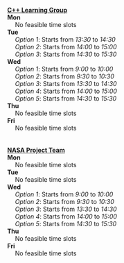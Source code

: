 <ins>**C++ Learning Group**</ins> <br />**Mon** <br />&emsp; No feasible time slots <br />**Tue** <br />&emsp; *Option 1*: Starts from *13:30* to *14:30* <br />&emsp; *Option 2*: Starts from *14:00* to *15:00* <br />&emsp; *Option 3*: Starts from *14:30* to *15:30* <br />**Wed** <br />&emsp; *Option 1*: Starts from *9:00* to *10:00* <br />&emsp; *Option 2*: Starts from *9:30* to *10:30* <br />&emsp; *Option 3*: Starts from *13:30* to *14:30* <br />&emsp; *Option 4*: Starts from *14:00* to *15:00* <br />&emsp; *Option 5*: Starts from *14:30* to *15:30* <br />**Thu** <br />&emsp; No feasible time slots <br />**Fri** <br />&emsp; No feasible time slots <br /><br /> <br /><ins>**NASA Project Team**</ins> <br />**Mon** <br />&emsp; No feasible time slots <br />**Tue** <br />&emsp; No feasible time slots <br />**Wed** <br />&emsp; *Option 1*: Starts from *9:00* to *10:00* <br />&emsp; *Option 2*: Starts from *9:30* to *10:30* <br />&emsp; *Option 3*: Starts from *13:30* to *14:30* <br />&emsp; *Option 4*: Starts from *14:00* to *15:00* <br />&emsp; *Option 5*: Starts from *14:30* to *15:30* <br />**Thu** <br />&emsp; No feasible time slots <br />**Fri** <br />&emsp; No feasible time slots <br /><br /> <br />